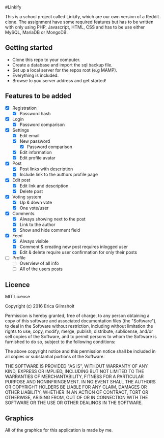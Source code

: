 #Linkify

This is a school project called Linkify, which are our own version of a Reddit clone. The assignment have some required features but has to be written with only using PHP, Javascript, HTML, CSS and has to be use either MySQL, MariaDB or MongoDB.
   
## Getting started
- Clone this repo to your computer.
- Create a database and import the sql backup file.
- Set up a local server for the repos root (e.g MAMP).
- Everything is included.
- Browse to you server address and get started!

## Features to be added
- [x] Registration
    - [x] Password hash
- [x] Login
    - [x] Password comparison
- [x] Settings
    - [x] Edit email
    - [x] New password
        - [x] Password comparison
    - [x] Edit information
    - [x] Edit profile avatar
- [x] Post
    - [x] Post links with description
    - [x] Include link to the authors profile page
- [x] Edit post
    - [x] Edit link and description
    - [x] Delete post
- [x] Voting system
    - [x] Up & down vote
    - [x] One vote/user
- [x] Comments
    - [x] Always showing next to the post
    - [x] Link to the author
    - [x] Show and hide comment field
- [x] Feed
    - [x] Always visible
    - [x] Comment & creating new post requires inlogged user
    - [x] Edit & delete require user confirmation for only their posts
- [ ] Profile
    - [ ] Overview of all info
    - [ ] All of the users posts

## Licence
MIT License

Copyright (c) 2016 Erica  Glimsholt

Permission is hereby granted, free of charge, to any person obtaining a copy
of this software and associated documentation files (the "Software"), to deal
in the Software without restriction, including without limitation the rights
to use, copy, modify, merge, publish, distribute, sublicense, and/or sell
copies of the Software, and to permit persons to whom the Software is
furnished to do so, subject to the following conditions:

The above copyright notice and this permission notice shall be included in all
copies or substantial portions of the Software.

THE SOFTWARE IS PROVIDED "AS IS", WITHOUT WARRANTY OF ANY KIND, EXPRESS OR
IMPLIED, INCLUDING BUT NOT LIMITED TO THE WARRANTIES OF MERCHANTABILITY,
FITNESS FOR A PARTICULAR PURPOSE AND NONINFRINGEMENT. IN NO EVENT SHALL THE
AUTHORS OR COPYRIGHT HOLDERS BE LIABLE FOR ANY CLAIM, DAMAGES OR OTHER
LIABILITY, WHETHER IN AN ACTION OF CONTRACT, TORT OR OTHERWISE, ARISING FROM,
OUT OF OR IN CONNECTION WITH THE SOFTWARE OR THE USE OR OTHER DEALINGS IN THE
SOFTWARE.

## Graphics
All of the graphics for this application is made by me. 